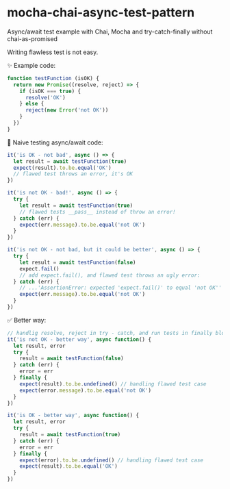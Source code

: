 # mocha-chai-async-test-pattern
Async/await test example with Chai, Mocha and try-catch-finally without chai-as-promised

Writing flawless test is not easy.

✨ Example code:

```javascript
function testFunction (isOK) {
  return new Promise((resolve, reject) => {
    if (isOK === true) {
      resolve('OK')
    } else {
      reject(new Error('not OK'))
    }
  })
}
```

🚫 Naive testing async/await code:

```javascript
it('is OK - not bad', async () => {
  let result = await testFunction(true)
  expect(result).to.be.equal('OK')
  // flawed test throws an error, it's OK
})

it('is not OK - bad!', async () => {
  try {
    let result = await testFunction(true)
    // flawed tests __pass__ instead of throw an error!
  } catch (err) {
    expect(err.message).to.be.equal('not OK')
  }
})

it('is not OK - not bad, but it could be better', async () => {
  try {
    let result = await testFunction(false)
    expect.fail()
    // add expect.fail(), and flawed test throws an ugly error:
  } catch (err) {
    // ...'AssertionError: expected 'expect.fail()' to equal 'not OK''
    expect(err.message).to.be.equal('not OK')
  }
})
```

✅ Better way:

```javascript
// handlig resolve, reject in try - catch, and run tests in finally block
it('is not OK - better way', async function() {
  let result, error
  try {
    result = await testFunction(false)
  } catch (err) {
    error = err
  } finally {
    expect(result).to.be.undefined() // handling flawed test case
    expect(error.message).to.be.equal('not OK')
  }
})

it('is OK - better way', async function() {
  let result, error
  try {
    result = await testFunction(true)
  } catch (err) {
    error = err
  } finally {
    expect(error).to.be.undefined() // handling flawed test case
    expect(result).to.be.equal('OK')
  }
})
```
